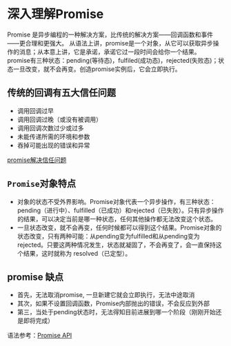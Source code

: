 # 深入理解Promise
Promise 是异步编程的一种解决方案，比传统的解决方案——回调函数和事件——更合理和更强大。 从语法上讲，promise是一个对象，从它可以获取异步操作的消息；从本意上讲，它是承诺，承诺它过一段时间会给你一个结果。 promise有三种状态：pending(等待态)，fulfiled(成功态)，rejected(失败态)；状态一旦改变，就不会再变。创造promise实例后，它会立即执行。

## 传统的回调有五大信任问题
- 调用回调过早
- 调用回调过晚（或没有被调用）
- 调用回调次数过少或过多
- 未能传递所需的环境和参数
- 吞掉可能出现的错误和异常

[promise解决信任问题](https://zhuanlan.zhihu.com/p/29235579)

## `Promise`对象特点
- 对象的状态不受外界影响。Promise对象代表一个异步操作，有三种状态：pending（进行中）、fulfilled（已成功）和rejected（已失败）。只有异步操作的结果，可以决定当前是哪一种状态，任何其他操作都无法改变这个状态。
- 一旦状态改变，就不会再变，任何时候都可以得到这个结果。Promise对象的状态改变，只有两种可能：从pending变为fulfilled和从pending变为rejected。只要这两种情况发生，状态就凝固了，不会再变了，会一直保持这个结果，这时就称为 resolved（已定型）。


## promise 缺点
- 首先，无法取消promise, 一旦新建它就会立即执行，无法中途取消
- 其次，如果不设置回调函数，Promise内部抛出的错误，不会反应到外部
- 第三，当处于pending状态时，无法得知目前进展到哪一个阶段（刚刚开始还是即将完成）

语法参考：[Promise API](https://es6.ruanyifeng.com/#docs/promise)
